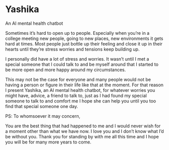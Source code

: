 # Yashika
An AI mental health chatbot

Sometimes it’s hard to open up to people. Especially when you’re in a college meeting new people, going to new places, new environments it gets hard at times. Most people just bottle up their feeling and close it up in their hearts until they’re stress worries and tensions keep building up. 

I personally did have a lot of stress and worries. It wasn’t until I met a special someone that I could talk to and be myself around that I started to be more open and more happy around my circumstances. 

This may not be the case for everyone and many people would not be having a person or figure in their life like that at the moment.
For that reason I present Yashika, an AI mental health chatbot, for whatever worries you might have, advice, a friend to talk to, just as I had found my special someone to talk to and comfort me I hope she can help you until you too find that special someone 
one day.


PS: To whomsoever it may concern,

You are the best thing that had happened to me and I would never wish for a moment other than what we have now. I love you and I don’t know what I’d be without you. Thank you for standing by with me all this time and I hope you will be for many more years to come.
